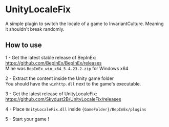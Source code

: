 ﻿# UnityLocaleFix

A simple plugin to switch the locale of a game to InvariantCulture. Meaning it shouldn't break randomly.

## How to use

1 - Get the latest stable release of BepInEx: https://github.com/BepInEx/BepInEx/releases \
Mine was `BepInEx_win_x64_5.4.23.2.zip` for Windows x64

2 - Extract the content inside the Unity game folder\
You should have the `winhttp.dll` next to the game's executable.

3 - Get the latest release of UnityLocaleFix: https://github.com/Skydust2B/UnityLocaleFix/releases

4 - Place `UnityLocaleFix.dll` inside `{GameFolder}/BepInEx/plugins`

5 - Start your game !
